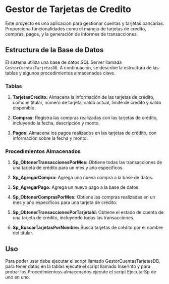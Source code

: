# Gestor de Tarjetas de Credito

Este proyecto es una aplicación para gestionar cuentas y tarjetas bancarias. Proporciona funcionalidades como el manejo de tarjetas de crédito, compras, pagos, y la generación de informes de transacciones.

## Estructura de la Base de Datos

El sistema utiliza una base de datos SQL Server llamada `GestorCuentasTarjetasDB`. A continuación, se describe la estructura de las tablas y algunos procedimientos almacenados clave.

### Tablas

1. **TarjetasCredito:** Almacena la información de las tarjetas de crédito, como el titular, número de tarjeta, saldo actual, límite de crédito y saldo disponible.

2. **Compras:** Registra las compras realizadas con las tarjetas de crédito, incluyendo la fecha, descripción y monto.

3. **Pagos:** Almacena los pagos realizados en las tarjetas de crédito, con información sobre la fecha y monto.

### Procedimientos Almacenados

1. **Sp_ObtenerTransaccionesPorMes:** Obtiene todas las transacciones de una tarjeta de crédito para un mes y año específicos.

2. **Sp_AgregarCompra:** Agrega una nueva compra a la base de datos.

3. **Sp_AgregarPago:** Agrega un nuevo pago a la base de datos.

4. **Sp_ObtenerComprasPorMes:** Obtiene las compras realizadas en un mes y año específicos para una tarjeta de crédito.

5. **Sp_ObtenerTransaccionesPorTarjetaId:** Obtiene el estado de cuenta de una tarjeta de crédito, incluyendo todas las transacciones.

6. **Sp_BuscarTarjetasPorNombre:** Busca tarjetas de crédito por el nombre del titular.

## Uso

Para poder usar debe ejecutar el script llamado GestorCuentasTarjetasDB, para tener datos en la tablas ejecute el script llamado InserInto y para probar los Procedimientoss almacenados ejecute el script EjecutarSp de uno en uno.



